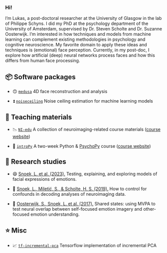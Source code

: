 ### Hi!

I’m Lukas, a post-doctoral researcher at the University of Glasgow in the lab of Philippe Schyns. I did my PhD at the psychology department of the University of Amsterdam, supervised by Dr. Steven Scholte and Dr. Suzanne Oosterwijk. I’m interested in how techniques and models from machine learning can complement existing methodologies in psychology and cognitive neuroscience. My favorite domain to apply these ideas and techniques is (emotional) face perception. Currently, in my post-doc, I explore how artificial (deep) neural networks process faces and how this differs from human face processing.

## :package: Software packages

- 🙃 [`medusa`](https://github.com/SchynsLab/medusa) 4D face reconstruction and analysis

- ⏫ [`noiseceiling`](https://github.com/lukassnoek/noiseceiling) Noise ceiling estimation for machine learning models

## :notebook: Teaching materials

- 📉 [`NI-edu`](https://github.com/lukassnoek/NI-edu) A collection of neuroimaging-related course materials ([course website](https://lukas-snoek.com/NI-edu/))

- :snake: [`introPy`](https://github.com/lukassnoek/introPy) A two-week Python & [PsychoPy](https://www.psychopy.org/) course ([course website](https://lukas-snoek.com/introPy/))

## :microscope: Research studies

- :smile: [Snoek, L. et al. (2023).](https://github.com/lukassnoek/hypothesis-kernel-analysis) Testing, explaining, and exploring models of facial expressions of emotions.

- :brain: [Snoek, L., Miletić, S., & Scholte, H. S. (2019).](https://github.com/lukassnoek/MVCA) How to control for confounds in decoding analyses of neuroimaging data.

- :revolving_hearts: [Oosterwijk, S., Snoek, L. et al. (2017).](https://github.com/lukassnoek/SharedStates) Shared states: using MVPA to test neural overlap between self-focused emotion imagery and other-focused emotion understanding.

## :star: Misc

- :chart_with_upwards_trend: [`tf-incremental-pca`](https://github.com/lukassnoek/tf-incremental-pca) Tensorflow implementation of incremental PCA


